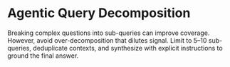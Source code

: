 # Agentic Query Decomposition

Breaking complex questions into sub-queries can improve coverage. However, avoid over-decomposition that dilutes signal. Limit to 5–10 sub-queries, deduplicate contexts, and synthesize with explicit instructions to ground the final answer.
